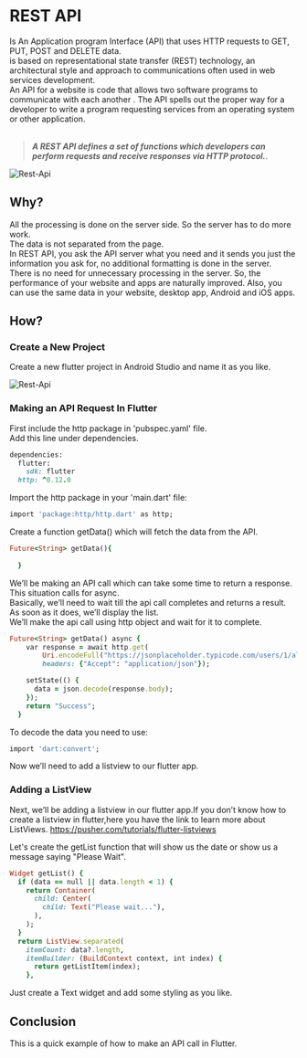 # REST API

Is An Application program Interface (API) that uses HTTP requests to GET, PUT, POST and DELETE data.<br />
is based on representational state transfer (REST) technology, an architectural style and approach to communications often used in web services development.<br />
An API for a website is code that allows two software programs to communicate with each another . The API spells out the proper way for a developer to write a program requesting services from an operating system or other application.<br /><br />

> ***A REST API defines a set of functions which developers can perform requests and receive responses via HTTP protocol.***.

![Rest-Api](https://i.imgur.com/ZwQ2L6k.png)


## Why?

All the processing is done on the server side. So the server has to do more work.<br />
The data is not separated from the page.<br />
In REST API, you ask the API server what you need and it sends you just the information you ask for, no additional formatting is done in the server. <br />
There is no need for unnecessary processing in the server. So, the performance of your website and apps are naturally improved. Also, you can use the same data in your website, desktop app, Android and iOS apps.


## How?
### Create a New Project

Create a new flutter project in Android Studio and name it as you like.

![Rest-Api](https://i.imgur.com/tRsrVWO.png)

### Making an API Request In Flutter

First include the http package in 'pubspec.yaml' file.<br />
Add this line under dependencies.<br />

```ruby
dependencies:
  flutter:
    sdk: flutter
  http: ^0.12.0
```
Import the http package in your 'main.dart' file:

```ruby
import 'package:http/http.dart' as http;
```

Create a function getData() which will fetch the data from the API.

```ruby
Future<String> getData(){
   
  }
```
We’ll be making an API call which can take some time to return a response. This situation calls for async.<br />
Basically, we’ll need to wait till the api call completes and returns a result. As soon as it does, we’ll display the list.<br />
We’ll make the api call using http object and wait for it to complete.<br />

```ruby
Future<String> getData() async {
    var response = await http.get(
        Uri.encodeFull("https://jsonplaceholder.typicode.com/users/1/albums"),
        headers: {"Accept": "application/json"});

    setState(() {
      data = json.decode(response.body);
    });
    return "Success";
  }
```

To decode the data you need to use:

```ruby
import 'dart:convert';
```
Now we’ll need to add a listview to our flutter app.


### Adding a ListView
Next, we’ll be adding a listview in our flutter app.If you don’t know how to create a listview in flutter,here you have the link to learn more about ListViews.
https://pusher.com/tutorials/flutter-listviews


Let's create the getList function that will show us the date or show us a message saying "Please Wait".


```ruby
Widget getList() {
  if (data == null || data.length < 1) {
    return Container(
      child: Center(
        child: Text("Please wait..."),
      ),
    );
  }
  return ListView.separated(
    itemCount: data?.length,
    itemBuilder: (BuildContext context, int index) {
      return getListItem(index);
    },
```

Just create a Text widget and add some styling as you like.

## Conclusion

This is a quick example of how to make an API call in Flutter.

